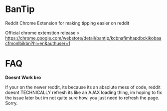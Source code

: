 # BanTip
Reddit Chrome Extension for making tipping easier on reddit 

Official chrome extenstion release > https://chrome.google.com/webstore/detail/bantip/kcbnafimhapdbckikobaacfmonlbikbn?hl=en&authuser=1

# FAQ
**Doesnt Work bro**

If your on the newer reddit, its because its an absolute mess of code, reddit doesnt TECHNICALLY refresh its like an AJAX loading thing, im hoping to fix the issue later but im not quite sure how. you just need to refresh the page. Sorry.
